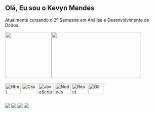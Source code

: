 ## Olá, Eu sou o Kevyn Mendes
 <p> Atualmente cursando o 2º Semestre em Análise e Desenvolvimento de Dados.<p>
<div style="display: flex;">
    <img height="150em"src="https://github-readme-stats.vercel.app/api?username=KevynMendes&theme=merko&show_icons=true&hide=contribs,prs">
    <img height="150em" width="290em" src="https://github-readme-stats.vercel.app/api/top-langs/?username=kevynmendes&layout=compact&theme=merko">
</div>
  <br
    ##
<div style="display: flex;">
    <div style="display: inline_block">
        <img align="center" alt="Html" height="35" width="50" src="https://cdn.jsdelivr.net/gh/devicons/devicon@latest/icons/html5/html5-original.svg">
        <img align="center" alt="Css" height="35" width="50" src="https://cdn.jsdelivr.net/gh/devicons/devicon@latest/icons/css3/css3-original.svg">
        <img align="center" alt="JavaScript" height="35" width="50" src="https://cdn.jsdelivr.net/gh/devicons/devicon@latest/icons/javascript/javascript-original.svg">
        <img align="center" alt="NodeJs" height="35" width="50" src="https://cdn.jsdelivr.net/gh/devicons/devicon@latest/icons/nodejs/nodejs-original.svg">
        <img align="center" alt="React" height="35" width="50" src="https://cdn.jsdelivr.net/gh/devicons/devicon@latest/icons/react/react-original.svg">
        <img align="center" alt="Git" height="35" width="50" src="https://cdn.jsdelivr.net/gh/devicons/devicon@latest/icons/git/git-original.svg">
    </div>
  
  ##


<div> 
    <a href="https://www.linkedin.com/in/kevyn-mendes-732772211/" target="_blank"><img src="https://img.shields.io/badge/-LinkedIn-%230077B5?style=for-the-badge&logo=linkedin&logoColor=white" target="_blank"></a> 
  <a href = "mailto:kevyn.movie@gmail.com"><img src="https://img.shields.io/badge/Gmail-D14836?style=for-the-badge&logo=gmail&logoColor=white" target="_blank"></a>
  <a href="https://www.instagram.com/kevynmendes_/" target="_blank"><img src="https://img.shields.io/badge/-Instagram-%23E4405F?style=for-the-badge&logo=instagram&logoColor=white" target="_blank"></a>
  <a href = "https://wa.me/5522998101807"><img src="https://img.shields.io/badge/WhatsApp-25D366?style=for-the-badge&logo=whatsapp&logoColor=white" target="_blank"></a>
</div>
